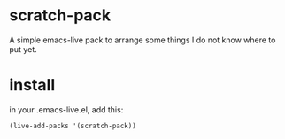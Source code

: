 scratch-pack
============

A simple emacs-live pack to arrange some things I do not know where to put yet.

# install

in your .emacs-live.el, add this:

```el
(live-add-packs '(scratch-pack))
```
